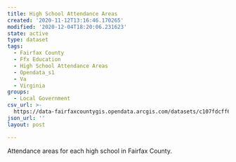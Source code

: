 ```yaml
---
title: High School Attendance Areas
created: '2020-11-12T13:16:46.170265'
modified: '2020-12-04T18:20:06.231623'
state: active
type: dataset
tags:
  - Fairfax County
  - Ffx Education
  - High School Attendance Areas
  - Opendata_s1
  - Va
  - Virginia
groups:
  - Local Government
csv_url: >-
  https://data-fairfaxcountygis.opendata.arcgis.com/datasets/c107fdcff68249c9b707bf893009f6d1_12.csv?outSR=%7B%22latestWkid%22%3A2283%2C%22wkid%22%3A102746%7D
json_url: ''
layout: post

---
```

Attendance areas for each high school in Fairfax County.
